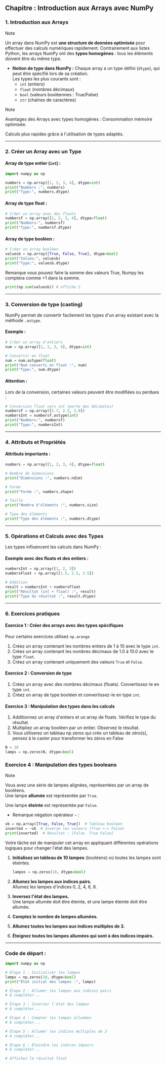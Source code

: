 ## **Chapitre : Introduction aux Arrays avec NumPy**

### **1. Introduction aux Arrays**

>[!NOTE]
> Un array dans NumPy est **une structure de données optimisée** pour effectuer des calculs numériques rapidement. Contrairement aux listes Python, les arrays NumPy ont des **types homogènes** : tous les éléments doivent être du même type.

- **Notion de type dans NumPy :**
  Chaque array a un type défini (`dtype`), qui peut être spécifié lors de sa création.  
  Les types les plus courants sont :
  - `int` (entiers)
  - `float` (nombres décimaux)
  - `bool` (valeurs booléennes : True/False)
  - `str` (chaînes de caractères)

>[!NOTE] 
>Avantages des Arrays avec types homogènes :
>Consommation mémoire optimisée.
>
>Calculs plus rapides grâce à l'utilisation de types adaptés.

---

### **2. Créer un Array avec un Type**
#### **Array de type entier (`int`) :**
```python
import numpy as np

numbers = np.array([1, 2, 3, 4], dtype=int)
print("Numbers :", numbers)
print("Type:", numbers.dtype)
```

#### **Array de type float :**
```python
# Créer un array avec des floats
numbersf = np.array([1, 2, 3, 4], dtype=float)
print("Numbers:", numbersf)
print("Type:", numbersf.dtype)
```

#### **Array de type booléen :**
```python
# Créer un array booléen
valuesb = np.array([True, False, True], dtype=bool)
print("Values:", valuesb)
print("Type:", valuesb.dtype)
```

Remarque vous pouvez faire la somme des valeurs True, Numpy les comptera comme +1 dans la somme.

```python
print(np.sum(valuesb)) # affiche 2 
```

---

### **3. Conversion de type (casting)**
NumPy permet de convertir facilement les types d'un array existant avec la méthode `.astype`.

#### **Exemple :**
```python
# Créer un array d'entiers
num = np.array([1, 2, 3, 4], dtype=int)

# Convertir en float
num = num.astype(float)
print("Num converti en float :", num)
print("Type:", num.dtype)

```

#### **Attention :**
Lors de la conversion, certaines valeurs peuvent être modifiées ou perdues :
```python
# Conversion float vers int (perte des décimales)
numbersf = np.array([1.7, 2.3, 3.9])
numbersInt = numbersf.astype(int)
print("Numbers:", numbersf)
print("Type:", numbersInt)
```

---

### **4. Attributs et Propriétés**
#### **Attributs importants :**
```python
numbers = np.array([1, 2, 3, 4], dtype=float)

# Nombre de dimensions
print("Dimensions :", numbers.ndim)

# Forme
print("Forme :", numbers.shape)

# Taille
print("Nombre d'éléments :", numbers.size)

# Type des éléments
print("Type des éléments :", numbers.dtype)
```

---

### **5. Opérations et Calculs avec des Types**
Les types influencent les calculs dans NumPy :
#### **Exemple avec des floats et des entiers :**
```python
numbersInt = np.array([1, 2, 3])
numbersFloat = np.array([1.5, 2.5, 3.5])

# Addition
result = numbersInt + numbersFloat
print("Résultat (int + float) :", result)
print("Type du résultat :", result.dtype)
```

---

### **6. Exercices pratiques**

#### **Exercice 1 : Créer des arrays avec des types spécifiques**

Pour certains exercices utilisez `np.arange`

1. Créez un array contenant les nombres entiers de 1 à 10 avec le type `int`.
2. Créez un array contenant les nombres décimaux de 1.0 à 10.0 avec le type `float`.
3. Créez un array contenant uniquement des valeurs `True` et `False`.

#### **Exercice 2 : Conversion de type**
1. Créez un array avec des nombres décimaux (floats). Convertissez-le en type `int`.
2. Créez un array de type booléen et convertissez-le en type `int`.

#### **Exercice 3 : Manipulation des types dans les calculs**
1. Additionnez un array d'entiers et un array de floats. Vérifiez le type du résultat.
2. Multipliez un array booléen par un entier. Observez le résultat.
3. Vous utiliserez un tableau np.zeros qui crée un tableau de zéro(s), pensez à le caster pour transformer les zéros en False
```python
N = 10
lamps = np.zeros(N, dtype=bool)
```

### **Exercice 4 : Manipulation des types booleans**

>[!NOTE]
>Vous avez une série de lampes alignées, représentées par un array de booléens.  
>Une lampe **allumée** est représentée par `True`.
>  
>Une lampe **éteinte** est représentée par `False`.

- Remarque négation opérateur `~` :
```python
vb = np.array([True, False, True])  # Tableau booléen
inverted = ~vb  # Inverse les valeurs (True <-> False)
print(inverted)  # Résultat : [False  True False]
```

Votre tâche est de manipuler cet array en appliquant différentes opérations logiques pour changer l'état des lampes.

1. **Initialisez un tableau de 10 lampes** (booléens) où toutes les lampes sont éteintes.  
   ```python
   lampes = np.zeros(10, dtype=bool)
   ```

2. **Allumez les lampes aux indices pairs.**  
Allumez les lampes d'indices 0, 2, 4, 6, 8.

1. **Inversez l'état des lampes.**  
Une lampe allumée doit être éteinte, et une lampe éteinte doit être allumée.

1. **Comptez le nombre de lampes allumées.**

2. **Allumez toutes les lampes aux indices multiples de 3.**

3. **Éteignez toutes les lampes allumées qui sont à des indices impairs.**

---

### **Code de départ :**
```python
import numpy as np

# Étape 1 : Initialiser les lampes
lamps = np.zeros(10, dtype=bool)
print("État initial des lampes :", lamps)

# Étape 2 : Allumer les lampes aux indices pairs
# À compléter...

# Étape 3 : Inverser l'état des lampes
# À compléter...

# Étape 4 : Compter les lampes allumées
# À compléter...

# Étape 5 : Allumer les indices multiples de 3
# À compléter...

# Étape 6 : Éteindre les indices impairs
# À compléter...

# Affichez le résultat final
```
